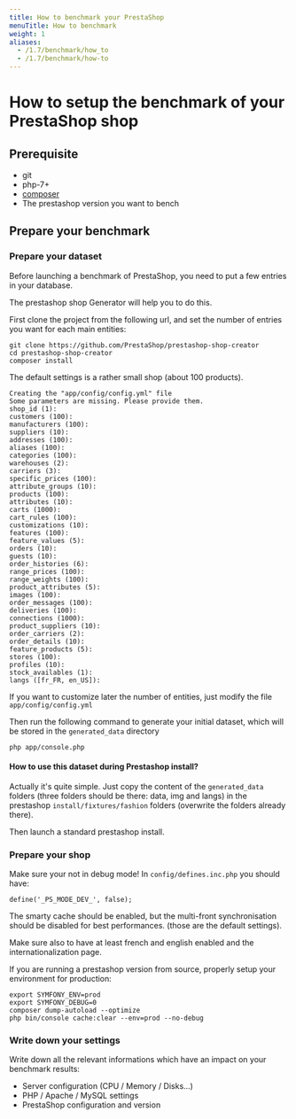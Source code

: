 ```yaml
---
title: How to benchmark your PrestaShop
menuTitle: How to benchmark
weight: 1
aliases:
  - /1.7/benchmark/how_to
  - /1.7/benchmark/how-to
---
```


How to setup the benchmark of your PrestaShop shop
==================

## Prerequisite

- git
- php-7+
- <a href="https://getcomposer.org/download/composer">composer</a>
- The prestashop version you want to bench

## Prepare your benchmark

### Prepare your dataset

Before launching a benchmark of PrestaShop, you need to put a few entries in your database.

The prestashop shop Generator will help you to do this.

First clone the project from the following url, and set the number of entries you want for each main entities:

```text
git clone https://github.com/PrestaShop/prestashop-shop-creator
cd prestashop-shop-creator
composer install
```



The default settings is a rather small shop (about 100 products).

```text
Creating the "app/config/config.yml" file
Some parameters are missing. Please provide them.
shop_id (1): 
customers (100): 
manufacturers (100): 
suppliers (10): 
addresses (100): 
aliases (100): 
categories (100): 
warehouses (2): 
carriers (3): 
specific_prices (100): 
attribute_groups (10): 
products (100): 
attributes (10): 
carts (1000): 
cart_rules (100): 
customizations (10): 
features (100): 
feature_values (5): 
orders (10): 
guests (10): 
order_histories (6): 
range_prices (100): 
range_weights (100): 
product_attributes (5): 
images (100): 
order_messages (100): 
deliveries (100): 
connections (1000): 
product_suppliers (10): 
order_carriers (2): 
order_details (10): 
feature_products (5): 
stores (100): 
profiles (10): 
stock_availables (1): 
langs ([fr_FR, en_US]): 
```

If you want to customize later the number of entities, just modify the file ```app/config/config.yml```

Then run the following command to generate your initial dataset, which will be stored in the ```generated_data``` 
directory

```
php app/console.php
```

#### How to use this dataset during Prestashop install?

Actually it's quite simple. Just copy the content of the ```generated_data``` folders (three folders should be 
there: data, img and langs) in the prestashop ```install/fixtures/fashion``` folders (overwrite the folders already 
there).

Then launch a standard prestashop install.

### Prepare your shop

Make sure your not in debug mode! In ```config/defines.inc.php``` you should have:
```text
define('_PS_MODE_DEV_', false);
```
The smarty cache should be enabled, but the multi-front synchronisation should be disabled for best performances.
(those are the default settings).

Make sure also to have at least french and english enabled and the internationalization page.

If you are running a prestashop version from source, properly setup your environment for production:

```text
export SYMFONY_ENV=prod
export SYMFONY_DEBUG=0
composer dump-autoload --optimize
php bin/console cache:clear --env=prod --no-debug
```

### Write down your settings

Write down all the relevant informations which have an impact on your benchmark results:

- Server configuration (CPU / Memory / Disks...)
- PHP / Apache / MySQL settings
- PrestaShop configuration and version
